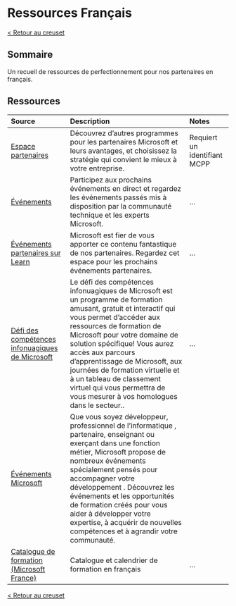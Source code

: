 # Ressources Français

[< Retour au creuset ](./)

## Sommaire

Un recueil de ressources de perfectionnement pour nos partenaires en français.

## Ressources

Source | Description | Notes
:----- | :---------- | :----
[Espace partenaires](https://partner.microsoft.com/fr-FR) | Découvrez d’autres programmes pour les partenaires Microsoft et leurs avantages, et choisissez la stratégie qui convient le mieux à votre entreprise. | Requiert un identifiant MCPP
[Événements](https://docs.microsoft.com/fr-ca/events/) | Participez aux prochains événements en direct et regardez les événements passés mis à disposition par la communauté technique et les experts Microsoft. | ...
[Événements partenaires sur Learn](https://docs.microsoft.com/fr-ca/events/learn-events/Partner-Events/) | Microsoft est fier de vous apporter ce contenu fantastique de nos partenaires. Regardez cet espace pour les prochains événements partenaires.| ...
[Défi des compétences infonuagiques de Microsoft ](https://www.microsoft.com/fr-ca/sites/cloud-skills-challenge/) |Le défi des compétences infonuagiques de Microsoft est un programme de formation amusant, gratuit et interactif qui vous permet d’accéder aux ressources de formation de Microsoft pour votre domaine de solution spécifique! Vous aurez accès aux parcours d’apprentissage de Microsoft, aux journées de formation virtuelle et à un tableau de classement virtuel qui vous permettra de vous mesurer à vos homologues dans le secteur..|...
[Événements Microsoft](https://events.microsoft.com/fr-fr/allevents?language=Fran%C3%A7ais&clientTimeZone=1&startTime=07:00&endTime=11:00)|Que vous soyez développeur, professionnel de l’informatique , partenaire, enseignant ou exerçant dans une fonction métier, Microsoft propose de nombreux événements spécialement pensés pour accompagner votre développement . Découvrez les événements et les opportunités de formation créés pour vous aider à développer votre expertise, à acquérir de nouvelles compétences et à agrandir votre communauté.
[Catalogue de formation (Microsoft France)](http://aka.ms/FormationsPartenaires) | Catalogue et calendrier de formation en français | ...

[< Retour au creuset](./)
